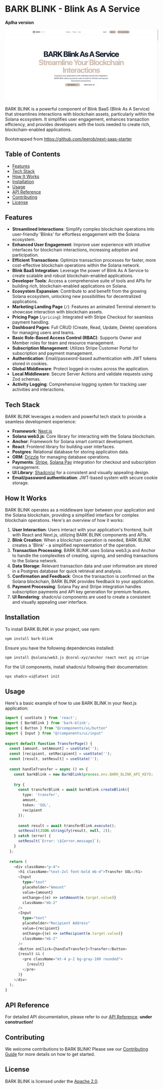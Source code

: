 # BARK BLINK - Blink As A Service
**Aplha version**

![BARK BLINK Web UI Screenshot](.github/images/hero.png?height=400&width=800)

BARK BLINK is a powerful component of Blink BaaS (Blink As A Service) that streamlines interactions with blockchain assets, particularly within the Solana ecosystem. It simplifies user engagement, enhances transaction efficiency, and provides developers with the tools needed to create rich, blockchain-enabled applications.

Bootstrapped from https://github.com/leerob/next-saas-starter

## Table of Contents

- [Features](#features)
- [Tech Stack](#tech-stack)
- [How It Works](#how-it-works)
- [Installation](#installation)
- [Usage](#usage)
- [API Reference](#api-reference)
- [Contributing](#contributing)
- [License](#license)

## Features

- **Streamlined Interactions**: Simplify complex blockchain operations into user-friendly 'Blinks' for effortless engagement with the Solana ecosystem.
- **Enhanced User Engagement**: Improve user experience with intuitive interfaces for blockchain interactions, increasing adoption and participation.
- **Efficient Transactions**: Optimize transaction processes for faster, more cost-effective blockchain operations within the Solana network.
- **Blink BaaS Integration**: Leverage the power of Blink As A Service to create scalable and robust blockchain-enabled applications.
- **Developer Tools**: Access a comprehensive suite of tools and APIs for building rich, blockchain-enabled applications on Solana.
- **Ecosystem Expansion**: Contribute to and benefit from the growing Solana ecosystem, unlocking new possibilities for decentralized applications.
- **Marketing Landing Page** (`/`): Features an animated Terminal element to showcase interaction with blockchain assets.
- **Pricing Page** (`/pricing`): Integrated with Stripe Checkout for seamless payment handling.
- **Dashboard Pages**: Full CRUD (Create, Read, Update, Delete) operations for managing users and teams.
- **Basic Role-Based Access Control (RBAC)**: Supports Owner and Member roles for team and resource management.
- **Subscription Management**: Utilizes Stripe Customer Portal for subscription and payment management.
- **Authentication**: Email/password-based authentication with JWT tokens stored in cookies.
- **Global Middleware**: Protect logged-in routes across the application.
- **Local Middleware**: Secure Server Actions and validate requests using Zod schemas.
- **Activity Logging**: Comprehensive logging system for tracking user activities and interactions.

## Tech Stack

BARK BLINK leverages a modern and powerful tech stack to provide a seamless development experience:

- **Framework**: [Next.js](https://nextjs.org/)
- **Solana web3.js**: Core library for interacting with the Solana blockchain.
- **Anchor**: Framework for Solana smart contract development.
- **React**: Frontend library for building user interfaces.
- **Postgres**: Relational database for storing application data.
- **ORM**: [Drizzle](https://orm.drizzle.team/) for managing database operations.
- **Payments**: [Stripe](https://stripe.com/), [Solana Pay](https://solanapay.com/) integration for checkout and subscription management.
- **UI Library**: [Shadcn/ui](https://ui.shadcn.com/) for a consistent and visually appealing design.
- **Email/password authentication**: JWT-based system with secure cookie storage.

## How It Works

BARK BLINK operates as a middleware layer between your application and the Solana blockchain, providing a simplified interface for complex blockchain operations. Here's an overview of how it works:

1. **User Interaction**: Users interact with your application's frontend, built with React and Next.js, utilizing BARK BLINK components and APIs.
2. **Blink Creation**: When a blockchain operation is needed, BARK BLINK creates a 'Blink' - a simplified representation of the operation.
3. **Transaction Processing**: BARK BLINK uses Solana web3.js and Anchor to handle the complexities of creating, signing, and sending transactions to the Solana network.
4. **Data Storage**: Relevant transaction data and user information are stored in a Postgres database for quick retrieval and analysis.
5. **Confirmation and Feedback**: Once the transaction is confirmed on the Solana blockchain, BARK BLINK provides feedback to your application.
6. **Payment Processing**: Solana Pay and Stripe integration handles subscription payments and API key generation for premium features.
7. **UI Rendering**: shadcn/ui components are used to create a consistent and visually appealing user interface.

## Installation

To install BARK BLINK in your project, use npm:

```bash
npm install bark-blink
```

Ensure you have the following dependencies installed:

```bash
npm install @solana/web3.js @coral-xyz/anchor react next pg stripe
```

For the UI components, install shadcn/ui following their documentation:

```bash
npx shadcn-ui@latest init
```

## Usage

Here's a basic example of how to use BARK BLINK in your Next.js application:

```typescript
import { useState } from 'react';
import { BarkBlink } from 'bark-blink';
import { Button } from "@/components/ui/button"
import { Input } from "@/components/ui/input"

export default function TransferPage() {
  const [amount, setAmount] = useState('');
  const [recipient, setRecipient] = useState('');
  const [result, setResult] = useState('');

  const handleTransfer = async () => {
    const barkBlink = new BarkBlink(process.env.BARK_BLINK_API_KEY);

    try {
      const transferBlink = await barkBlink.createBlink({
        type: 'transfer',
        amount,
        token: 'SOL',
        recipient
      });

      const result = await transferBlink.execute();
      setResult(JSON.stringify(result, null, 2));
    } catch (error) {
      setResult(`Error: \${error.message}`);
    }
  };

  return (
    <div className="p-4">
      <h1 className="text-2xl font-bold mb-4">Transfer SOL</h1>
      <Input
        type="text"
        placeholder="Amount"
        value={amount}
        onChange={(e) => setAmount(e.target.value)}
        className="mb-2"
      />
      <Input
        type="text"
        placeholder="Recipient Address"
        value={recipient}
        onChange={(e) => setRecipient(e.target.value)}
        className="mb-2"
      />
      <Button onClick={handleTransfer}>Transfer</Button>
      {result && (
        <pre className="mt-4 p-2 bg-gray-100 rounded">
          {result}
        </pre>
      )}
    </div>
  );
}
```

## API Reference

For detailed API documentation, please refer to our [API Reference](https://docs.barkprotocol.com/api). **under construction!**

## Contributing

We welcome contributions to BARK BLINK! Please see our [Contributing Guide](CONTRIBUTING.md) for more details on how to get started.

## License

BARK BLINK is licensed under the [Apache 2.0](LICENSE).